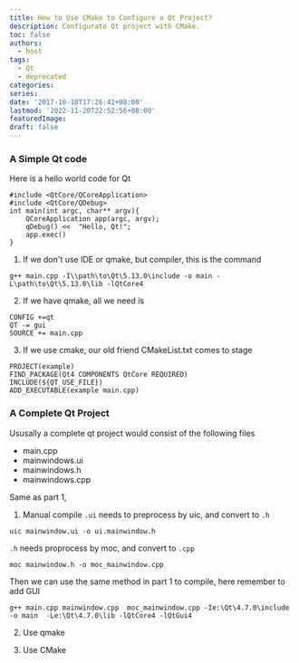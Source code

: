 ```yaml
---
title: How to Use CMake to Configure a Qt Project?
description: Configurate Qt project with CMake.
toc: false
authors:
  - host
tags:
  - Qt
  - deprecated
categories:
series:
date: '2017-10-18T17:26:42+08:00'
lastmod: '2022-11-20T22:52:56+08:00'
featuredImage:
draft: false
---
```


### A Simple Qt code

Here is a hello world code for Qt

```
#include <QtCore/QCoreApplication>
#include <QtCore/QDebug>
int main(int argc, char** argv){
    QCoreApplication app(argc, argv);
    qDebug() <<  "Hello, Qt!";
    app.exec()
}
```

1. If we don't use IDE or qmake, but compiler, this is the command

```
g++ main.cpp -I\\path\to\Qt\5.13.0\include -o main -L\path\to\Qt\5.13.0\lib -lQtCore4
```

2. If we have qmake, all we need is

```
CONFIG +=qt
QT -= gui
SOURCE += main.cpp
```

3. If we use cmake, our old friend CMakeList.txt comes to stage

```
PROJECT(example)
FIND_PACKAGE(Qt4 COMPONENTS QtCore REQUIRED)
INCLUDE(${QT_USE_FILE})
ADD_EXECUTABLE(example main.cpp)
```

### A Complete Qt Project

Ususally a complete qt project would consist of the following files
+ main.cpp
+ mainwindows.ui
+ mainwindows.h
+ mainwindows.cpp

Same as part 1,

1. Manual compile
`.ui` needs to preprocess by uic, and convert to `.h`
```
uic mainwindow.ui -o ui.mainwindow.h
```

`.h` needs proprocess by moc, and convert to `.cpp`
```
moc mainwindow.h -o moc_mainwindow.cpp
```

Then we can use the same method in part 1 to compile, here remember to add GUI
```
g++ main.cpp mainwindow.cpp  moc_mainwindow.cpp -Ie:\Qt\4.7.0\include -o main  -Le:\Qt\4.7.0\lib -lQtCore4 -lQtGui4
```
2. Use qmake

3. Use CMake

    
